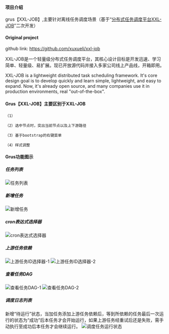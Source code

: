 #### 项目介绍
grus【XXL-JOB】,主要针对离线任务调度场景（基于“<a href="https://github.com/xuxueli/xxl-job" target='_blank'>分布式任务调度平台XXL-JOB</a>”二次开发）


#### Original project
github link: https://github.com/xuxueli/xxl-job

XXL-JOB是一个轻量级分布式任务调度平台，其核心设计目标是开发迅速、学习简单、轻量级、易扩展。现已开放源代码并接入多家公司线上产品线，开箱即用。

XXL-JOB is a lightweight distributed task scheduling framework. 
It's core design goal is to develop quickly and learn simple, lightweight, and easy to expand. 
Now, it's already open source, and many companies use it in production environments, real "out-of-the-box".

#### Grus【XXL-JOB】主要区别于XXL-JOB
    （1）
    
    （2）选中节点时，突出当前节点以及上下游路径
    
    （3）基于bootstrap的右键菜单
    
    （4）样式调整

#### Grus功能图示

##### 任务列表
![任务列表](https://raw.githubusercontent.com/wiki/zhanghuang03/grus/images/任务列表.png "任务列表")

##### 新增任务
![新增任务](https://raw.githubusercontent.com/wiki/zhanghuang03/grus/images/新增任务.png "新增任务")

##### cron表达式选择器
![cron表达式选择器](https://raw.githubusercontent.com/wiki/zhanghuang03/grus/images/cron表达式选择器.png "cron表达式选择器")

##### 上游任务依赖
![上游任务ID选择器-1](https://raw.githubusercontent.com/wiki/zhanghuang03/grus/images/上游任务ID选择器-1.png "上游任务ID选择器-1")
![上游任务ID选择器-2](https://raw.githubusercontent.com/wiki/zhanghuang03/grus/images/上游任务ID选择器-2.png "上游任务ID选择器-2")

##### 查看任务DAG
![查看任务DAG-1](https://raw.githubusercontent.com/wiki/zhanghuang03/grus/images/查看任务DAG-1.png "查看任务DAG-1")
![查看任务DAG-2](https://raw.githubusercontent.com/wiki/zhanghuang03/grus/images/查看任务DAG-2.png "查看任务DAG-2")

##### 调度日志列表
新增“待运行”状态，当加任务添加上游任务依赖后，等到所依赖的任务最后一次运行的状态为“成功”后本任务才会开始运行，如果上游任务经重试后还是失败，需手动执行至成功后本任务才会继续运行。
![调度任务运行状态](https://raw.githubusercontent.com/wiki/zhanghuang03/grus/images/调度任务运行状态.png "调度任务运行状态")

